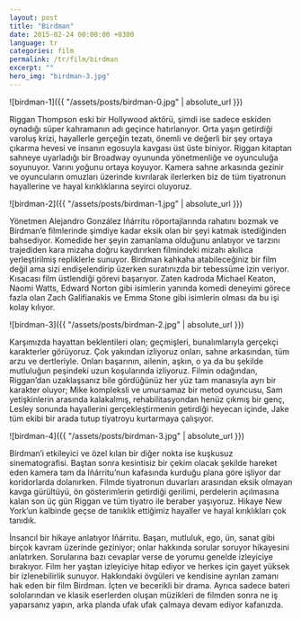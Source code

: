 ```yaml
---
layout: post
title: "Birdman"
date: 2015-02-24 00:00:00 +0300
language: tr
categories: film
permalink: /tr/film/birdman
excerpt: ""
hero_img: "birdman-3.jpg"
---
```

![birdman-1]({{ "/assets/posts/birdman-0.jpg" | absolute_url }})

Riggan Thompson eski bir Hollywood aktörü, şimdi ise sadece eskiden oynadığı süper kahramanın adı geçince hatırlanıyor. Orta yaşın getirdiği varoluş krizi, hayallerle gerçeğin tezatı, önemli ve değerli bir şey ortaya çıkarma hevesi ve insanın egosuyla kavgası üst üste biniyor. Riggan kitaptan sahneye uyarladığı bir Broadway oyununda yönetmenliğe ve oyunculuğa soyunuyor. Varını yoğunu ortaya koyuyor. Kamera sahne arkasında gezinir ve oyuncuların omuzları üzerinde kıvrılarak ilerlerken biz de tüm tiyatronun hayallerine ve hayal kırıklıklarına seyirci oluyoruz.

![birdman-2]({{ "/assets/posts/birdman-1.jpg" | absolute_url }})

Yönetmen Alejandro González Iñárritu röportajlarında rahatını bozmak ve Birdman’e filmlerinde şimdiye kadar eksik olan bir şeyi katmak istediğinden bahsediyor. Komedide her şeyin zamanlama olduğunu anlatıyor ve tarzını trajediden kara mizaha doğru kaydırırken filmindeki mizahı akıllıca yerleştirilmiş repliklerle sunuyor. Birdman kahkaha atabileceğiniz bir film değil ama sizi endişelendirip üzerken suratınızda bir tebessüme izin veriyor. Kısacası film üstlendiği görevi başarıyor. Zaten kadroda Michael Keaton, Naomi Watts, Edward Norton gibi isimlerin yanında komedi deneyimi görece fazla olan Zach Galifianakis ve Emma Stone gibi isimlerin olması da bu işi kolay kılıyor.

![birdman-3]({{ "/assets/posts/birdman-2.jpg" | absolute_url }})

Karşımızda hayattan beklentileri olan; geçmişleri, bunalımlarıyla gerçekçi karakterler görüyoruz. Çok yakından izliyoruz onları, sahne arkasından, tüm arzu ve dertleriyle. Onları başarının, ailenin, aşkın, o ya da bu şekilde mutluluğun peşindeki uzun koşularında izliyoruz. Filmin odağından, Riggan’dan uzaklaşsanız bile gördüğünüz her yüz tam manasıyla ayrı bir karakter oluyor; Mike kompleksli ve umursamaz bir metod oyuncusu, Sam yetişkinlerin arasında kalakalmış, rehabilitasyondan henüz çıkmış bir genç, Lesley sonunda hayallerini gerçekleştirmenin getirdiği heyecan içinde, Jake tüm ekibi bir arada tutup tiyatroyu kurtarmaya çalışıyor.

![birdman-4]({{ "/assets/posts/birdman-3.jpg" | absolute_url }})

Birdman’i etkileyici ve özel kılan bir diğer nokta ise kuşkusuz sinematografisi. Baştan sonra kesintisiz bir çekim olacak şekilde hareket eden kamera tam da Iñárritu’nun kafasında kurduğu plana göre işliyor dar koridorlarda dolanırken. Filmde tiyatronun duvarları arasından eksik olmayan kavga gürültüyü, ön gösterimlerin getirdiği gerilimi, perdelerin açılmasına kalan son üç gün Riggan ve tüm tiyatro ile beraber yaşıyoruz. Hikaye New York’un kalbinde geçse de tanıklık ettiğimiz hayaller ve hayal kırıklıkları çok tanıdık.


İnsancıl bir hikaye anlatıyor Iñárritu. Başarı, mutluluk, ego, ün, sanat gibi birçok kavram üzerinde geziniyor; onlar hakkında sorular soruyor hikayesini anlatırken. Sorularına bazı cevaplar verse de yorumu genelde izleyiciye bırakıyor. Film her yaştan izleyiciye hitap ediyor ve herkes için gayet yüksek bir izlenebilirlik sunuyor. Hakkındaki övgüleri ve kendisine ayrılan zamanı hak eden bir film Birdman. İçten ve becerikli bir drama. Ayrıca sadece bateri sololarından ve klasik eserlerden oluşan müzikleri de filmden sonra ne iş yaparsanız yapın, arka planda ufak ufak çalmaya devam ediyor kafanızda.
